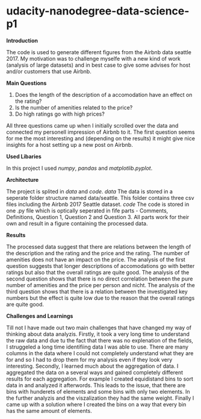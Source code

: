 # udacity-nanodegree-data-science-p1

**Introduction**

The code is used to generate different figures from the Airbnb data seattle 2017. My motivation was to challenge myselfe with a new kind of work (analysis of large datasets) and in best case to give some advises for host and/or customers that use Airbnb.

**Main Questions**

1. Does the length of the description of a accomodation have an effect on the rating?
2. Is the number of amenities related to the price?
3. Do high ratings go with high prices?

All three questions came up when I initially scrolled over the data and connected my personell impression of Airbnb to it. The first question seems for me the most interesting and (depending on the results) it might give nice insights for a host setting up a new post on Airbnb.

**Used Libaries**

In this project I used _numpy_, _pandas_ and _matplotlib.pyplot_.

**Architecture**

The project is splited in _data_ and _code_.
_data_
The data is stored in a seperate folder structure named data/seattle. This folder contains three csv files including the Airbnb 2017 Seattle dataset.
_code_
The code is stored in one .py file which is optically seperated in fife parts - Comments, Definitions, Question 1, Question 2 and Question 3. All parts work for their own and result in a figure containing the processed data. 

**Results**

The processed data suggest that there are relations between the length of the description and the rating and the price and the rating. The number of amenities does not have an impact on the price.
The analysis of the first question suggests that longer descriptions of accomodations go with better ratings but also that the overall ratings are quite good.
The analysis of the second question shows that there is no direct correlation between the pure number of amenities and the price per person and nicht.
The analysis of the third question shows that there is a relation between the investigated key numbers but the effect is quite low due to the reason that the overall ratings are quite good.

**Challenges and Learnings**

Till not I have made out two main challenges that have changed my way of thinking about data analyzis. Firstly, it took a very long time to understand the raw data and due tu the fact that there was no explenation of the fields, I struggeled a long time identifiing data I was able to use. There are many columns in the data where I could not completely understand what they are for and so I had to drop them for my analysis even if they look very interesting. Secondly, I learned much about the aggregation of data. I aggregated the data on a several ways and gained completely different results for each aggregation. For example I created equidistand bins to sort data in and analyzed it afterwords. This leads to the issue, that there are bins with hunderets of elements and some bins with only two elements. In the further analyzis and the viszalization they had the same weight. Finally I came up with a solution where I created the bins on a way that every bin has the same amount of elements.




